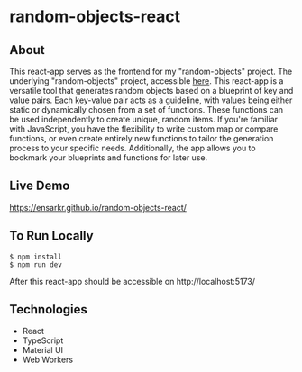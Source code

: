 # random-objects-react

## About

This react-app serves as the frontend for my "random-objects" project. The underlying "random-objects" project, accessible [here](https://www.npmjs.com/package/random-objects). This react-app is a versatile tool that generates random objects based on a blueprint of key and value pairs. Each key-value pair acts as a guideline, with values being either static or dynamically chosen from a set of functions. These functions can be used independently to create unique, random items. If you're familiar with JavaScript, you have the flexibility to write custom map or compare functions, or even create entirely new functions to tailor the generation process to your specific needs. Additionally, the app allows you to bookmark your blueprints and functions for later use.

## Live Demo

https://ensarkr.github.io/random-objects-react/

## To Run Locally

```
$ npm install
$ npm run dev
```
After this react-app should be accessible on http://localhost:5173/

 
 ## Technologies
 - React
 - TypeScript
 - Material UI
 - Web Workers